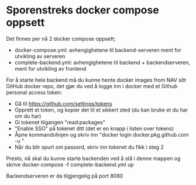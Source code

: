 Sporenstreks docker compose oppsett
================

Det finnes per nå 2 docker compose oppsett;
- docker-compose.yml: avhengighetene til backend-serveren ment for utvikling av serveren
- complete-backend.yml: avhengighetene til backend + backendserveren, ment for utvikling av frontend

For å starte hele backend må du kunne hente docker images from NAV sitt GitHub docker repo, det gjør du ved å
logge inn i docker med et Github personal access token:

- Gå til https://github.com/settings/tokens
- Opprett et token, og kopier det til et sikkert sted (du kan bruke et du har om du har)
- Gi tokenet tilgangen "read:packages"
- "Enable SSO" på tokenet ditt (det er en knapp i listen over tokens)
- Åpne kommandolinjen og skriv inn "docker login docker.pkg.github.com -u <ditt github brukernavn>"
- Når du blir spurt om passord, skriv inn tokenet du fikk i steg 2

Presto, nå skal du kunne starte backenden ved å stå i denne mappen og skrive
docker-compose -f complete-backend.yml up

Backendserveren er da tilgjengelig på port 8080
